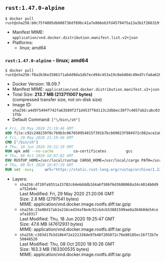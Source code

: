 ## `rust:1.47.0-alpine`

```console
$ docker pull rust@sha256:b0c75f4005db608736df89bc41a7e866eb3fd4579475a13a3b1f266319fa1078
```

-	Manifest MIME: `application/vnd.docker.distribution.manifest.list.v2+json`
-	Platforms:
	-	linux; amd64

### `rust:1.47.0-alpine` - linux; amd64

```console
$ docker pull rust@sha256:f8a2b36e25861f1abdd9da1db7ecd94c453a19c8eb40dc49ed7cfa6a62616ff9
```

-	Docker Version: 18.09.7
-	Manifest MIME: `application/vnd.docker.distribution.manifest.v2+json`
-	Total Size: **213.7 MB (213711007 bytes)**  
	(compressed transfer size, not on-disk size)
-	Image ID: `sha256:a4d975494f742fa63589f2f1d4537f6d113c2dbbec30f7c4057ab2cabc031f5b`
-	Default Command: `["\/bin\/sh"]`

```dockerfile
# Fri, 29 May 2020 21:19:46 GMT
ADD file:c92c248239f8c7b9b3c067650954815f391b7bcb09023f984972c082ace2a8d0 in / 
# Fri, 29 May 2020 21:19:46 GMT
CMD ["/bin/sh"]
# Thu, 18 Jun 2020 19:22:19 GMT
RUN apk add --no-cache         ca-certificates         gcc
# Thu, 08 Oct 2020 18:07:02 GMT
ENV RUSTUP_HOME=/usr/local/rustup CARGO_HOME=/usr/local/cargo PATH=/usr/local/cargo/bin:/usr/local/sbin:/usr/local/bin:/usr/sbin:/usr/bin:/sbin:/bin RUST_VERSION=1.47.0
# Thu, 08 Oct 2020 18:07:19 GMT
RUN set -eux;     url="https://static.rust-lang.org/rustup/archive/1.22.1/x86_64-unknown-linux-musl/rustup-init";     wget "$url";     echo "cee31c6f72b953c6293fd5d40142c7d61aa85db2a5ea81b3519fe1b492148dc9 *rustup-init" | sha256sum -c -;     chmod +x rustup-init;     ./rustup-init -y --no-modify-path --profile minimal --default-toolchain $RUST_VERSION --default-host x86_64-unknown-linux-musl;     rm rustup-init;     chmod -R a+w $RUSTUP_HOME $CARGO_HOME;     rustup --version;     cargo --version;     rustc --version;
```

-	Layers:
	-	`sha256:df20fa9351a15782c64e6dddb2d4a6f50bf6d3688060a34c4014b0d9a752eb4c`  
		Last Modified: Fri, 29 May 2020 21:20:06 GMT  
		Size: 2.8 MB (2797541 bytes)  
		MIME: application/vnd.docker.image.rootfs.diff.tar.gzip
	-	`sha256:23e80d17ab1e216ced34af8e4c92cbdcb53881599ae0a364b0de54ceafa10317`  
		Last Modified: Thu, 18 Jun 2020 19:25:47 GMT  
		Size: 47.6 MB (47612931 bytes)  
		MIME: application/vnd.docker.image.rootfs.diff.tar.gzip
	-	`sha256:c303d17b3d1864f2e221336de97b48f205872c76e80185ec16f72b7e50848520`  
		Last Modified: Thu, 08 Oct 2020 18:10:26 GMT  
		Size: 163.3 MB (163300535 bytes)  
		MIME: application/vnd.docker.image.rootfs.diff.tar.gzip
